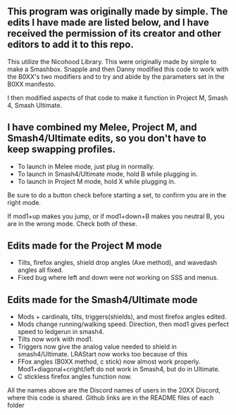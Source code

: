 ## This program was originally made by simple. The edits I have made are listed below, and I have received the permission of its creator and other editors to add it to this repo.

This utilize the Nicohood Library. This were originally made by simple to make a Smashbox. Snapple and then Danny modified this code to work with the B0XX's two modifiers and to try and abide by the parameters set in the B0XX manifesto.

I then modified aspects of that code to make it function in Project M, Smash 4, Smash Ultimate.
## I have combined my Melee, Project M, and Smash4/Ultimate edits, so you don't have to keep swapping profiles.
 *  To launch in Melee mode, just plug in normally.
 *  To launch in Smash4/Ultimate mode, hold B while plugging in.
 *  To launch in Project M mode, hold X while plugging in.
 
 Be sure to do a button check before starting a set, to confirm you are in the right mode.
 
 If mod1+up makes you jump, or if mod1+down+B makes you neutral B, you are in the wrong mode. Check both of these.

## Edits made for the Project M mode
 *  Tilts, firefox angles, shield drop angles (Axe method), and wavedash angles all fixed. 
 *  Fixed bug where left and down were not working on SSS and menus.
 
## Edits made for the Smash4/Ultimate mode
 * Mods + cardinals, tilts, triggers(shields), and most firefox angles edited.
 * Mods change running/walking speed. Direction, then mod1 gives perfect speed to ledgerun in smash4.
 * Tilts now work with mod1.
 * Triggers now give the analog value needed to shield in smash4/Ultimate. LRAStart now works too because of this
 * FFox angles (B0XX method, c stick) now almost work properly. Mod1+diagonal+cright/left do not work in Smash4, but do in Ultimate.
 * C stickless firefox angles function now.

All the names above are the Discord names of users in the 20XX Discord, where this code is shared. Github links are in the README files of each folder
